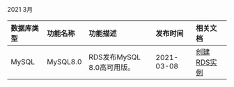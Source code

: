 2021 3月

| 数据库类型 | 功能名称 | 功能描述                   | 发布时间   | 相关文档                                      |
| :--------- | :------- | :------------------------- | :--------- | :-------------------------------------------- |
| MySQL      | MySQL8.0 | RDS发布MySQL 8.0高可用版。 | 2021-03-08 | [创建RDS实例](../L/快速入门/创建MySQL实例.md) |

